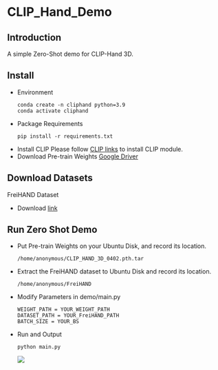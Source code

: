 # CLIP_Hand_Demo

## Introduction
A simple Zero-Shot demo for CLIP-Hand 3D.

## Install
+ Environment
  ```
  conda create -n cliphand python=3.9
  conda activate cliphand
  ```
+ Package Requirements
  ```
  pip install -r requirements.txt
  ```
+ Install CLIP
  Please follow [CLIP links](https://github.com/openai/CLIP) to install CLIP module.
+ Download Pre-train Weights
  [Google Driver](https://drive.google.com/file/d/1yergw0w1XtIkgh2feippylnVyTcF44Hm/view?usp=sharing)

## Download Datasets
FreiHAND Dataset
+ Download [link](https://lmb.informatik.uni-freiburg.de/projects/freihand/)

## Run Zero Shot Demo
+ Put Pre-train Weights on your Ubuntu Disk, and record its location.
  ```
  /home/anonymous/CLIP_HAND_3D_0402.pth.tar
  ```
+ Extract the FreiHAND dataset to Ubuntu Disk and record its location.
  ```
  /home/anonymous/FreiHAND
  ```
+ Modify Parameters in demo/main.py
  ```
  WEIGHT_PATH = YOUR_WEIGHT_PATH
  DATASET_PATH = YOUR_FreiHAND_PATH
  BATCH_SIZE = YOUR_BS
  ```
+ Run and Output
  ```
  python main.py
  ```
  <img src="./images/bs16.png width=80%">

  
  
